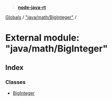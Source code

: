> **[node-java-rt](../README.md)**

[Globals](../README.md) / ["java/math/BigInteger"](_java_math_biginteger_.md) /

# External module: "java/math/BigInteger"

## Index

### Classes

* [BigInteger](../classes/_java_math_biginteger_.biginteger.md)